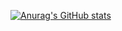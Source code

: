 [![Anurag's GitHub stats](github-readme-stats.vercel.app/api?username=richard-kiy)](https://github.com/anuraghazra/github-readme-stats)
